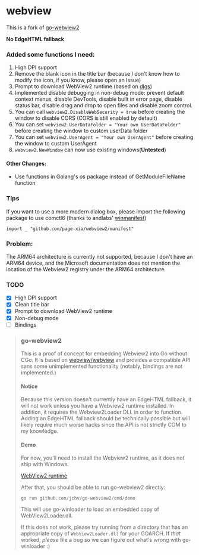 # webview

This is a fork of [go-webview2](https://github.com/jchv/go-webview2)

**No EdgeHTML fallback**

### Added some functions I need:

1. High DPI support
2. Remove the blank icon in the title bar (because I don't know how to modify the icon, if you know, please open an Issue)
3. Prompt to download WebView2 runtime (based on [dlgs](https://github.com/gen2brain/dlgs))
4. Implemented disable debugging in non-debug mode: prevent default context menus, disable DevTools, disable built in error page, disable status bar, disable drag and drop to open files and disable zoom control.
5. You can call `webview2.DisableWebSecurity = true` before creating the window to disable CORS (CORS is still enabled by default)
6. You can set `webview2.UserDataFolder = "Your own UserDataFolder"` before creating the window to custom userData folder
7. You can set `webview2.UserAgent = "Your own UserAgent"` before creating the window to custom UserAgent
8. `webview2.NewWindow` can now use existing windows(**Untested**)

#### Other Changes:

- Use functions in Golang's os package instead of GetModuleFileName function

### Tips

If you want to use a more modern dialog box, please import the following package to use comctl6 (thanks to andlabs' [winmanifest](https://github.com/andlabs/ui/tree/master/winmanifest))

`import _ "github.com/page-xia/webview2/manifest"`

### Problem:

The ARM64 architecture is currently not supported, because I don't have an ARM64 device, and the Microsoft documentation does not mention the location of the Webview2 registry under the ARM64 architecture.

### TODO

- [x] High DPI support
- [x] Clean title bar
- [x] Prompt to download WebView2 runtime
- [x] Non-debug mode
- [ ] Bindings

> ### go-webview2
>
> This is a proof of concept for embedding Webview2 into Go without CGo. It is based on [webview/webview](https://github.com/webview/webview) and provides a compatible API sans some unimplemented functionality (notably, bindings are not implemented.)
>
> #### Notice
>
> Because this version doesn't currently have an EdgeHTML fallback, it will not work unless you have a Webview2 runtime installed. In addition, it requires the Webview2Loader DLL in order to function. Adding an EdgeHTML fallback should be technically possible but will likely require much worse hacks since the API is not strictly COM to my knowledge.
>
> #### Demo
>
> For now, you'll need to install the Webview2 runtime, as it does not ship with Windows.
>
> [WebView2 runtime](https://developer.microsoft.com/en-us/microsoft-edge/webview2/)
>
> After that, you should be able to run go-webview2 directly:
>
> ```
> go run github.com/jchv/go-webview2/cmd/demo
> ```
>
> This will use go-winloader to load an embedded copy of WebView2Loader.dll.
>
> If this does not work, please try running from a directory that has an appropriate copy of `WebView2Loader.dll` for your GOARCH. If _that_ worked, _please_ file a bug so we can figure out what's wrong with go-winloader :)
